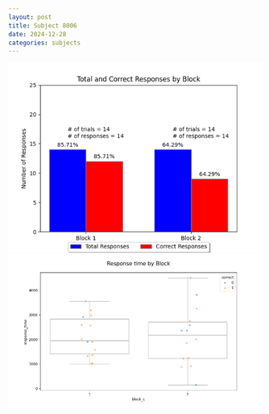 ```yaml
---
layout: post
title: Subject 8006
date: 2024-12-28
categories: subjects
---
```


![](data/8006/run-3/8006_ATS_responses.png)
![](data/8006/run-3/8006_ATS_rt.png)
